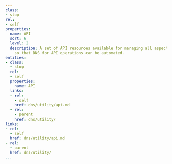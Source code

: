 ```yaml
---
class:
- stop
rel:
- self
properties:
  name: API
  sort: 6
  level: 2
  description: A set of API resources available for managing all aspects of DNS operations,
    so that DNS for API operations can be automated.
entities:
- class:
  - stop
  rel:
  - self
  properties:
    name: API
  links:
  - rel:
    - self
    href: dns/utility/api.md
  - rel:
    - parent
    href: dns/utility/
links:
- rel:
  - self
  href: dns/utility/api.md
- rel:
  - parent
  href: dns/utility/
...
```

